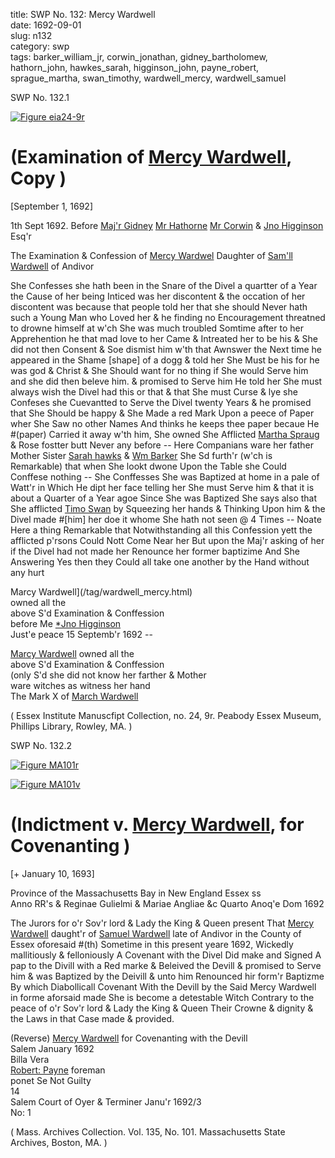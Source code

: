 title: SWP No. 132: Mercy Wardwell  
date: 1692-09-01  
slug: n132  
category: swp  
tags: barker_william_jr, corwin_jonathan, gidney_bartholomew, hathorn_john, hawkes_sarah, higginson_john, payne_robert, sprague_martha, swan_timothy, wardwell_mercy, wardwell_samuel




<div markdown class="doc" id="n132.1">

<div class="doc_id">SWP No. 132.1</div>


<span markdown class="figure">[![Figure eia24-9r](archives/essex/eia/gifs/eia24-9r.gif)](archives/essex/eia/large/eia24-9r.jpg)</span>

# (Examination of [Mercy Wardwell](/tag/wardwell_mercy.html), Copy )

[September 1, 1692]

 1th Sept 1692. Before [Maj'r Gidney](/tag/gidney_bartholomew.html) [Mr Hathorne](/tag/hathorn_john.html) [Mr Corwin](/tag/corwin_jonathan.html) & [Jno Higginson](/tag/higginson_john.html) Esq'r

The Examination & Confession of [Mercy Wardwel](/tag/wardwell_mercy.html) Daughter of [Sam'll Wardwell](/tag/wardwell_samuel.html) of Andivor

She Confesses she hath been in the Snare of the Divel a quartter of a Year the Cause of her being Inticed was her discontent & the occation of her discontent was because that people told her that she should Never hath such a Young Man who Loved her & he finding no Encouragement threatned to drowne himself at w'ch She was much troubled Somtime after to her Apprehention he that mad love to her Came & Intreated her to be his & She did not then Consent & Soe dismist him w'th that Awnswer the Next time he appeared in the Shame [shape] of a dogg & told her She Must be his for he was god & Christ & She Should want for no thing if She would Serve him and she did then beleve him. & promised to Serve him He told her She must always wish the Divel had this or that & that She must Curse & lye she Confeses she Cuevantted to Serve the Divel twenty Years & he promised that She Should be happy & She Made a red Mark Upon a peece of Paper wher She Saw no other Names And thinks he keeps thee paper becaue He #(paper) Carried it away w'th him, She owned She Afflicted [Martha Spraug](/tag/sprague_martha.html) & Rose fostter butt Never any before -- Here Companians ware her father Mother Sister [Sarah hawks](/tag/hawkes_sarah.html) & [Wm Barker](/tag/barker_william_jr.html) She Sd furth'r (w'ch is Remarkable) that when She lookt dwone Upon the Table she Could Conffese nothing -- She Conffesses She was Baptized at home in a pale of Watt'r in Which He dipt her face telling her She must Serve him & that it is about a Quarter of a Year agoe Since She was Baptized She says also that She afflicted [Timo Swan](/tag/swan_timothy.html) by Squeezing her hands & Thinking Upon him & the Divel made #[him] her doe it whome She hath not seen @ 4 Times -- Noate Here a thing Remarkable that Notwithstanding  all this Confession yett the afflicted p'rsons Could Nott Come Near her But upon the Maj'r asking of her if the Divel had not made her Renounce her former baptizime And She Answering Yes then they Could all take one another by the Hand without any hurt

Marcy Wardwell](/tag/wardwell_mercy.html)  
 owned all the  
above S'd Examination & Conffession  
before Me [*Jno Higginson](/tag/higginson_john.html)  
Just'e peace 15 Septemb'r 1692 --

[Marcy Wardwell](/tag/wardwell_mercy.html) owned all the  
above S'd Examination & Conffession  
(only S'd she did not know her farther & Mother  
ware witches as witness her hand  
The  Mark X of [March Wardwell](/tag/wardwell_mercy.html)  
 

( Essex Institute Manuscfipt Collection, no. 24, 9r. Peabody Essex Museum, Phillips Library, Rowley, MA. )

</div>



<div markdown class="doc" id="n132.2">

<div class="doc_id">SWP No. 132.2</div>


<span markdown class="figure">[![Figure MA101r](archives/MA135/small/MA101r.jpg)](archives/MA135/large/MA101r.jpg)</span>

<span markdown class="figure">[![Figure MA101v](archives/MA135/small/MA101v.jpg)](archives/MA135/large/MA101v.jpg)</span>

# (Indictment v. [Mercy Wardwell](/tag/wardwell_mercy.html), for Covenanting )

[+ January 10, 1693]

Province of the Massachusetts Bay in New England Essex ss  
Anno RR's & Reginae Gulielmi & Mariae Angliae &c Quarto Anoq'e Dom 1692 

The Jurors for o'r Sov'r lord & Lady the King & Queen present That [Mercy Wardwell](/tag/wardwell_mercy.html) daught'r of [Samuel Wardwell](/tag/wardwell_samuel.html) late of Andivor in the County of Essex oforesaid #(th) Sometime in this present yeare 1692, Wickedly mallitiously & felloniously A Covenant with the Divel Did make and Signed A pap to the Divill with a Red marke & Beleived the Devill & promised to Serve him & was Baptized by the Deivill & unto him Renounced hir form'r Baptizme By which Diabollicall Covenant With the Devill by the Said Mercy Wardwell in forme aforsaid made She is become a detestable Witch Contrary to the peace of o'r Sov'r lord & Lady the King & Queen Their Crowne & dignity & the Laws in that Case made & provided.

(Reverse) [Mercy Wardwell](/tag/wardwell_mercy.html) for Covenanting with the Devill  
Salem January 1692  
Billa Vera  
[Robert: Payne](/tag/payne_robert.html) foreman  
ponet Se Not Guilty  
14  
Salem Court of Oyer & Terminer Janu'r 1692/3  
No: 1

( Mass. Archives Collection. Vol. 135, No. 101. Massachusetts State Archives, Boston, MA. )


</div>
